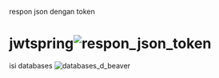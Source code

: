 respon json dengan token 
# jwtspring![respon_json_token](https://user-images.githubusercontent.com/44188650/209139430-a10cdf6c-9242-4620-958c-1244033fb7d6.jpg)

isi databases
![databases_d_beaver](https://user-images.githubusercontent.com/44188650/209139588-256c8fc5-3381-4ba7-a474-e59df938548d.jpg)
